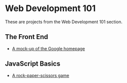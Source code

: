 # Web Development 101

These are projects from the Web Development 101 section.

## The Front End

* [A mock-up of the Google homepage](google-homepage)

## JavaScript Basics

* [A rock-paper-scissors game](rock-paper-scissors)
